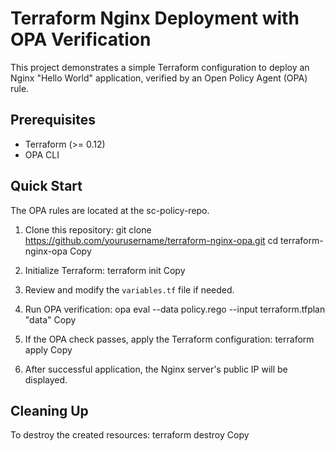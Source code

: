 # Terraform Nginx Deployment with OPA Verification

This project demonstrates a simple Terraform configuration to deploy an Nginx "Hello World" application, verified by an Open Policy Agent (OPA) rule.

## Prerequisites

- Terraform (>= 0.12)
- OPA CLI


## Quick Start

The OPA rules are located at the sc-policy-repo.

1. Clone this repository:
git clone https://github.com/yourusername/terraform-nginx-opa.git
cd terraform-nginx-opa
Copy
2. Initialize Terraform:
terraform init
Copy
3. Review and modify the `variables.tf` file if needed.

4. Run OPA verification:
opa eval --data policy.rego --input terraform.tfplan "data"
Copy
5. If the OPA check passes, apply the Terraform configuration:
terraform apply
Copy
6. After successful application, the Nginx server's public IP will be displayed.


## Cleaning Up

To destroy the created resources:
terraform destroy
Copy
